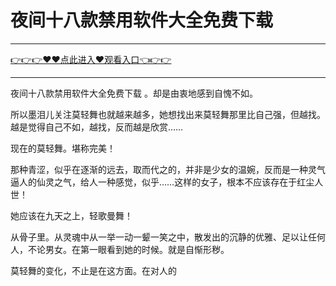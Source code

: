 # 夜间十八款禁用软件大全免费下载

<hr/> <a href="https://github.com/kiuhd/dfrw/issues/1">👉👉👉♥♥点此进入♥观看入口👈👉👉</a><hr/>

夜间十八款禁用软件大全免费下载
。却是由衷地感到自愧不如。

所以墨泪儿关注莫轻舞也就越来越多，她想找出来莫轻舞那里比自己强，但越找。越是觉得自己不如，越找，反而越是欣赏……

现在的莫轻舞。堪称完美！

那种青涩，似乎在逐渐的远去，取而代之的，并非是少女的温婉，反而是一种灵气逼人的仙灵之气，给人一种感觉，似乎……这样的女子，根本不应该存在于红尘人世！

她应该在九天之上，轻歌曼舞！

从骨子里。从灵魂中从一举一动一颦一笑之中，散发出的沉静的优雅、足以让任何人，不论男女。在第一眼看到她的时候。就是自惭形秽。

莫轻舞的变化，不止是在这方面。在对人的
